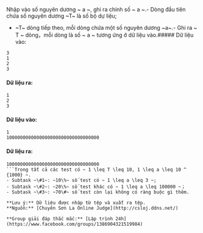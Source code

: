 Nhập vào số nguyên dương ~ a ~, ghi ra chính số ~ a ~.- Dòng đầu tiên chứa số nguyên dương ~T~ là số bộ dự liệu;
- ~T~ dòng tiếp theo, mỗi dòng chứa một số nguyên dương ~a~.- Ghi ra ~ T ~ dòng，mỗi dòng là số ~ a ~ tương ứng ở dữ liệu vào.##### Dữ liệu vào:
```plain
3
1
2
3
```

#### Dữ liệu ra:
```plain
1
2
3
```

#### Dữ liệu vào:
```plain
1
1000000000000000000000000000000000
```

#### Dữ liệu ra:
```plain
1000000000000000000000000000000000
```Trong tất cả các test có ~ 1 \leq T \leq 10, 1 \leq a \leq 10 ^ {1000} ~.
- Subtask ~\#1~: ~10\%~ số test có ~ 1 \leq a \leq 3 ~;
- Subtask ~\#2~: ~20\%~ số test khác có ~ 1 \leq a \leq 100000 ~；  
- Subtask ~\#3~: ~70\#~ số test còn lại không có ràng buộc gì thêm.

**Lưu ý:** Dữ liệu được nhập từ tệp và xuất ra tệp.
**Nguồn:** [Chuyên Sơn La Online Judge](http://csloj.ddns.net/)

**Group giải đáp thắc mắc:** [Lập trình 24h](https://www.facebook.com/groups/1386904321519984)